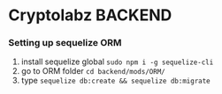 # Cryptolabz BACKEND

### Setting up sequelize ORM
1.  install sequelize global `sudo npm i -g sequelize-cli`
2. go to ORM folder `cd backend/mods/ORM/`
3. type `sequelize db:create && sequelize db:migrate`
